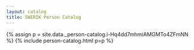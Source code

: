 ```yaml
---
layout: catalog
title: SWERIK Person Catalog
---
```

{% assign p = site.data._person-catalog.i-Hq4dd7mhmiAMGMTo4ZFmNN %}
{% include person-catalog.html p=p %}

